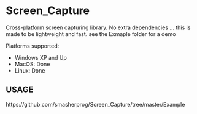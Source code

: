 # Screen_Capture
Cross-platform screen capturing library. No extra dependencies ... this is made to be lightweight and fast.
see the Exmaple folder for a demo

Platforms supported:
<ul>
<li>Windows XP and Up</li>
<li>MacOS: Done</li>
<li>Linux: Done</li>
</ul>

<h2>USAGE</h2>
https://github.com/smasherprog/Screen_Capture/tree/master/Example

